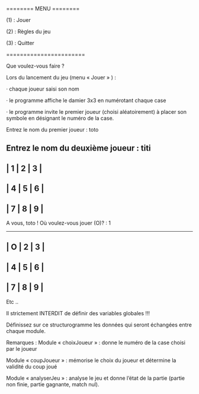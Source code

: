 ======== MENU ========

(1) : Jouer

(2) : Règles du jeu

(3) : Quitter

=======================

Que voulez-vous faire ?

Lors du lancement du jeu (menu « Jouer » ) :

· chaque joueur saisi son nom

· le programme affiche le damier 3x3 en numérotant chaque case

· le programme invite le premier joueur (choisi aléatoirement) à placer son symbole en
désignant le numéro de la case.

Entrez le nom du premier joueur : toto

Entrez le nom du deuxième joueur : titi
-------------
| 1 | 2 | 3 |
-------------
| 4 | 5 | 6 |
-------------
| 7 | 8 | 9 |
-------------

A vous, toto ! Où voulez-vous jouer (O)? : 1

-------------
| O | 2 | 3 |
-------------
| 4 | 5 | 6 |
-------------
| 7 | 8 | 9 |
-------------

Etc ..

Il strictement INTERDIT de définir des variables globales !!!

Définissez sur ce structurogramme les données qui seront échangées entre chaque module.

Remarques :
Module « choixJoueur » : donne le numéro de la case choisi par le joueur

Module « coupJoueur » : mémorise le choix du joueur et détermine la validité du coup joué

Module « analyserJeu » : analyse le jeu et donne l’état de la partie (partie non finie, partie gagnante, match nul).

